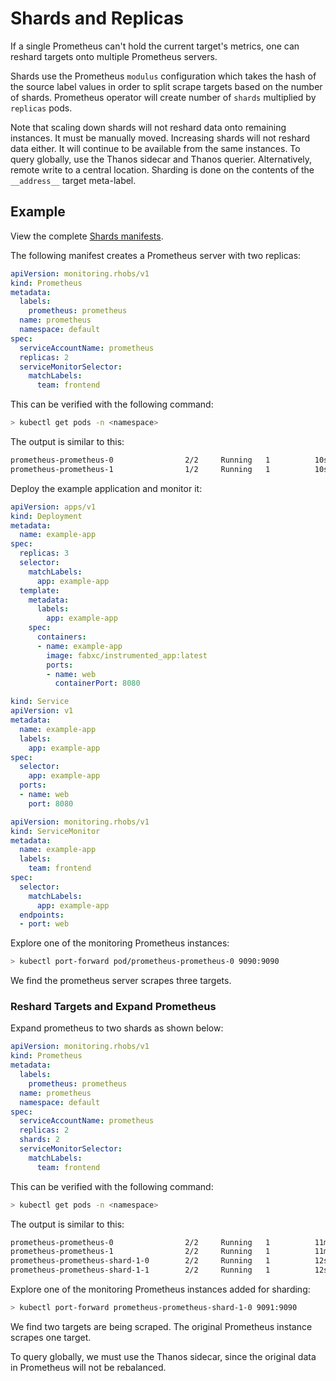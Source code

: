 # Shards and Replicas

If a single Prometheus can't hold the current target's metrics, one can reshard targets onto multiple Prometheus servers.

Shards use the Prometheus `modulus` configuration which takes the hash of the source label values in order to split scrape
targets based on the number of shards. Prometheus operator will create number of `shards` multiplied by `replicas` pods.

Note that scaling down shards will not reshard data onto remaining instances. It must be manually moved. Increasing
shards will not reshard data either. It will continue to be available from the same instances.
To query globally, use the Thanos sidecar and Thanos querier. Alternatively, remote
write to a central location. Sharding is done on the contents of the `__address__` target meta-label.

## Example

View the complete [Shards manifests](../../example/shards).

The following manifest creates a Prometheus server with two replicas:

```yaml
apiVersion: monitoring.rhobs/v1
kind: Prometheus
metadata:
  labels:
    prometheus: prometheus
  name: prometheus
  namespace: default
spec:
  serviceAccountName: prometheus
  replicas: 2
  serviceMonitorSelector:
    matchLabels:
      team: frontend
```

This can be verified with the following command:

```bash
> kubectl get pods -n <namespace>
```

The output is similar to this:

```bash
prometheus-prometheus-0                2/2     Running   1          10s
prometheus-prometheus-1                1/2     Running   1          10s
```

Deploy the example application and monitor it:

```yaml mdox-exec="cat example/shards/example-app-deployment.yaml"
apiVersion: apps/v1
kind: Deployment
metadata:
  name: example-app
spec:
  replicas: 3
  selector:
    matchLabels:
      app: example-app
  template:
    metadata:
      labels:
        app: example-app
    spec:
      containers:
      - name: example-app
        image: fabxc/instrumented_app:latest
        ports:
        - name: web
          containerPort: 8080
```

```yaml mdox-exec="cat example/shards/example-app-service.yaml"
kind: Service
apiVersion: v1
metadata:
  name: example-app
  labels:
    app: example-app
spec:
  selector:
    app: example-app
  ports:
  - name: web
    port: 8080
```

```yaml mdox-exec="cat example/shards/example-app-service-monitor.yaml"
apiVersion: monitoring.rhobs/v1
kind: ServiceMonitor
metadata:
  name: example-app
  labels:
    team: frontend
spec:
  selector:
    matchLabels:
      app: example-app
  endpoints:
  - port: web
```

Explore one of the monitoring Prometheus instances:

```bash
> kubectl port-forward pod/prometheus-prometheus-0 9090:9090
```

We find the prometheus server scrapes three targets.

### Reshard Targets and Expand Prometheus

Expand prometheus to two shards as shown below:

```yaml mdox-exec="cat example/shards/prometheus.yaml"
apiVersion: monitoring.rhobs/v1
kind: Prometheus
metadata:
  labels:
    prometheus: prometheus
  name: prometheus
  namespace: default
spec:
  serviceAccountName: prometheus
  replicas: 2
  shards: 2
  serviceMonitorSelector:
    matchLabels:
      team: frontend
```

This can be verified with the following command:

```bash
> kubectl get pods -n <namespace>
```

The output is similar to this:

```bash
prometheus-prometheus-0                2/2     Running   1          11m
prometheus-prometheus-1                2/2     Running   1          11m
prometheus-prometheus-shard-1-0        2/2     Running   1          12s
prometheus-prometheus-shard-1-1        2/2     Running   1          12s
```

Explore one of the monitoring Prometheus instances added for sharding:

```bash
> kubectl port-forward prometheus-prometheus-shard-1-0 9091:9090
```

We find two targets are being scraped. The original Prometheus instance scrapes one target.

To query globally, we must use the Thanos sidecar, since the original data in Prometheus will not be rebalanced.
